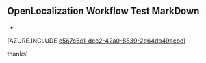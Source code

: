## OpenLocalization Workflow Test MarkDown
* 

[AZURE.INCLUDE [c567c6c1-dcc2-42a0-8539-2b64db49acbc](calleeMd1.md)]

 
thanks!